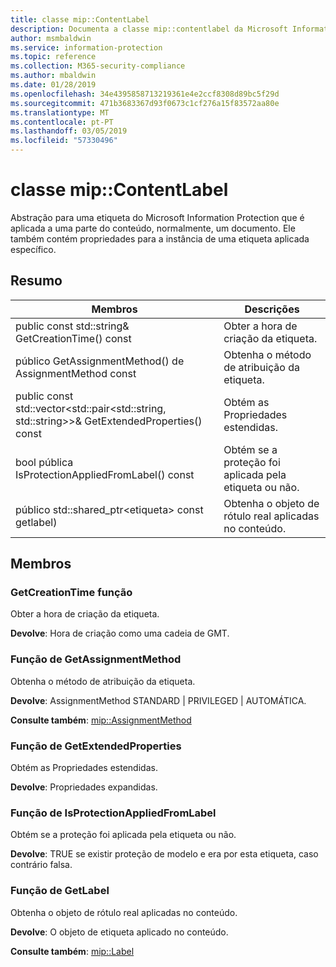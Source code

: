 ```yaml
---
title: classe mip::ContentLabel
description: Documenta a classe mip::contentlabel da Microsoft Information Protection (MIP) SDK.
author: msmbaldwin
ms.service: information-protection
ms.topic: reference
ms.collection: M365-security-compliance
ms.author: mbaldwin
ms.date: 01/28/2019
ms.openlocfilehash: 34e4395858713219361e4e2ccf8308d89bc5f29d
ms.sourcegitcommit: 471b3683367d93f0673c1cf276a15f83572aa80e
ms.translationtype: MT
ms.contentlocale: pt-PT
ms.lasthandoff: 03/05/2019
ms.locfileid: "57330496"
---
```

# <a name="class-mipcontentlabel"></a>classe mip::ContentLabel 
Abstração para uma etiqueta do Microsoft Information Protection que é aplicada a uma parte do conteúdo, normalmente, um documento.
Ele também contém propriedades para a instância de uma etiqueta aplicada específico.
  
## <a name="summary"></a>Resumo
 Membros                        | Descrições                                
--------------------------------|---------------------------------------------
public const std::string& GetCreationTime() const  |  Obter a hora de criação da etiqueta.
público GetAssignmentMethod() de AssignmentMethod const  |  Obtenha o método de atribuição da etiqueta.
public const std::vector\<std::pair\<std::string, std::string\>\>& GetExtendedProperties() const  |  Obtém as Propriedades estendidas.
bool pública IsProtectionAppliedFromLabel() const  |  Obtém se a proteção foi aplicada pela etiqueta ou não.
público std::shared_ptr\<etiqueta\> const getlabel)  |  Obtenha o objeto de rótulo real aplicadas no conteúdo.
  
## <a name="members"></a>Membros
  
### <a name="getcreationtime-function"></a>GetCreationTime função
Obter a hora de criação da etiqueta.

  
**Devolve**: Hora de criação como uma cadeia de GMT.
  
### <a name="getassignmentmethod-function"></a>Função de GetAssignmentMethod
Obtenha o método de atribuição da etiqueta.

  
**Devolve**: AssignmentMethod STANDARD | PRIVILEGED | AUTOMÁTICA. 
  
**Consulte também**: [mip::AssignmentMethod](mip-enums-and-structs.md#assignmentmethod-enum)
  
### <a name="getextendedproperties-function"></a>Função de GetExtendedProperties
Obtém as Propriedades estendidas.

  
**Devolve**: Propriedades expandidas.
  
### <a name="isprotectionappliedfromlabel-function"></a>Função de IsProtectionAppliedFromLabel
Obtém se a proteção foi aplicada pela etiqueta ou não.

  
**Devolve**: TRUE se existir proteção de modelo e era por esta etiqueta, caso contrário falsa.
  
### <a name="getlabel-function"></a>Função de GetLabel
Obtenha o objeto de rótulo real aplicadas no conteúdo.

  
**Devolve**: O objeto de etiqueta aplicado no conteúdo. 
  
**Consulte também**: [mip::Label](class_mip_label.md)
